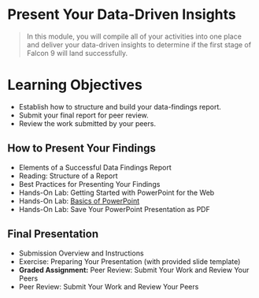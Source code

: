 # Present Your Data-Driven Insights
> In this module, you will compile all of your activities into one place and deliver your data-driven insights to determine if the first stage of Falcon 9 will land successfully.
# Learning Objectives
- Establish how to structure and build your data-findings report.
- Submit your final report for peer review.
- Review the work submitted by your peers.
## How to Present Your Findings
- Elements of a Successful Data Findings Report
- Reading: Structure of a Report
- Best Practices for Presenting Your Findings
- Hands-On Lab: Getting Started with PowerPoint for the Web
- Hands-On Lab: [Basics of PowerPoint](https://github.com/KailaniBailey/IBM-Data-Science-Professional-Certificate/blob/main/10.%20Applied%20Data%20Science%20Capstone/Week%205%3A%20Present%20Your%20Data-Driven%20Insights/PowerPointLab.pdf)
- Hands-On Lab: Save Your PowerPoint Presentation as PDF
## Final Presentation
- Submission Overview and Instructions
- Exercise: Preparing Your Presentation (with provided slide template)
- **Graded Assignment:** Peer Review: Submit Your Work and Review Your Peers
- Peer Review: Submit Your Work and Review Your Peers

